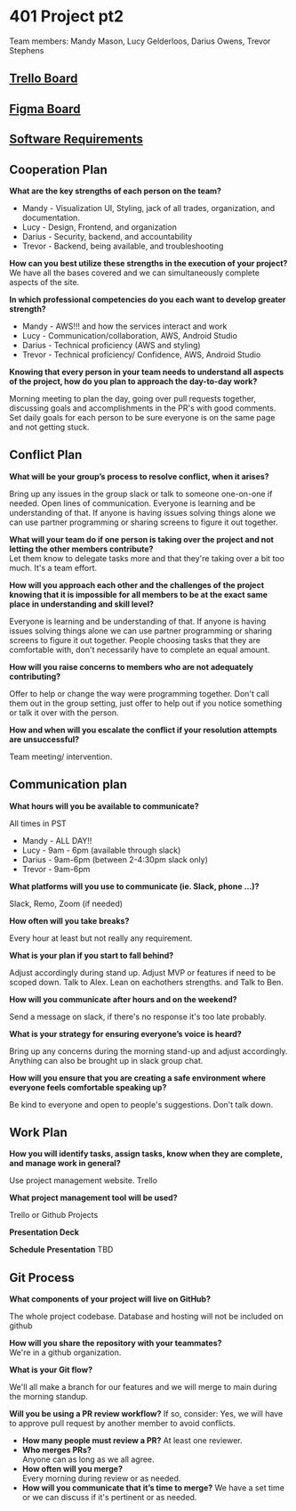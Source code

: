 # 401 Project pt2

Team members: Mandy Mason, Lucy Gelderloos, Darius Owens, Trevor Stephens

## [Trello Board](https://trello.com/b/GjfyDLAy/final-project)

## [Figma Board](https://www.figma.com/file/drOA50Kq9w8P1cEXeoPDaY/PuppyPals-Prep-4?node-id=0%3A1)

## [Software Requirements](/requirements.md)

## Cooperation Plan

**What are the key strengths of each person on the team?**

- Mandy - Visualization UI, Styling, jack of all trades, organization, and documentation.
- Lucy - Design, Frontend, and organization
- Darius - Security, backend, and accountability 
- Trevor - Backend, being available, and troubleshooting

**How can you best utilize these strengths in the execution of your project?**
We have all the bases covered and we can simultaneously complete aspects of the site.

**In which professional competencies do you each want to develop greater strength?**

- Mandy - AWS!!! and how the services interact and work
- Lucy - Communication/collaboration, AWS, Android Studio
- Darius - Technical proficiency (AWS and styling)
- Trevor -  Technical proficiency/ Confidence, AWS, Android Studio

**Knowing that every person in your team needs to understand all aspects of the project, how do you plan to approach the day-to-day work?**

Morning meeting to plan the day, going over pull requests together, discussing goals and accomplishments in the PR's with good comments. Set daily goals for each person to be sure everyone is on the same page and not getting stuck.

## Conflict Plan

**What will be your group’s process to resolve conflict, when it arises?**  

Bring up any issues in the group slack or talk to someone one-on-one if needed. Open lines of communication. Everyone is learning and be understanding of that. If anyone is having issues solving things alone we can use partner programming or sharing screens to figure it out together.  

**What will your team do if one person is taking over the project and not letting the other members contribute?**  
Let them know to delegate tasks more and that they're taking over a bit too much. It's a team effort.  

**How will you approach each other and the challenges of the project knowing that it is impossible for all members to be at the exact same place in understanding and skill level?** 

Everyone is learning and be understanding of that. If anyone is having issues solving things alone we can use partner programming or sharing screens to figure it out together. People choosing tasks that they are comfortable with, don't necessarily have to complete an equal amount.  

**How will you raise concerns to members who are not adequately contributing?**  

Offer to help or change the way were programming together. Don't call them out in the group setting, just offer to help out if you notice something or talk it over with the person.  

**How and when will you escalate the conflict if your resolution attempts are unsuccessful?**  

Team meeting/ intervention.

## Communication plan

**What hours will you be available to communicate?**  

All times in PST

- Mandy - ALL DAY!!
- Lucy - 9am - 6pm (available through slack)
- Darius - 9am-6pm (between 2-4:30pm slack only)
- Trevor - 9am-6pm

**What platforms will you use to communicate (ie. Slack, phone …)?**  

Slack, Remo, Zoom (if needed)

**How often will you take breaks?**  

Every hour at least but not really any requirement.  

**What is your plan if you start to fall behind?**  

Adjust accordingly during stand up. Adjust MVP or features if need to be scoped down. Talk to Alex. Lean on eachothers strengths. and Talk to Ben.

**How will you communicate after hours and on the weekend?**  

Send a message on slack, if there's no response it's too late probably.  

**What is your strategy for ensuring everyone’s voice is heard?**  

Bring up any concerns during the morning stand-up and adjust accordingly. Anything can also be brought up in slack group chat.   

**How will you ensure that you are creating a safe environment where everyone feels comfortable speaking up?**  

Be kind to everyone and open to people's suggestions. Don't talk down.  

## Work Plan

**How you will identify tasks, assign tasks, know when they are complete, and manage work in general?**  

Use project management website.  Trello

**What project management tool will be used?**  

Trello or Github Projects

**Presentation Deck**

**Schedule Presentation**
TBD
## Git Process

**What components of your project will live on GitHub?**  

The whole project codebase. Database and hosting will not be included on github

**How will you share the repository with your teammates?**  
We're in a github organization.  

**What is your Git flow?**  

We'll all make a branch for our features and we will merge to main during the morning standup.  

**Will you be using a PR review workflow?** If so, consider:
Yes, we will have to approve pull request by another member to avoid conflicts.
- **How many people must review a PR?**
 At least one reviewer.
- **Who merges PRs?**  
Anyone can as long as we all agree.
- **How often will you merge?**  
Every morning during review or as needed.  
- **How will you communicate that it’s time to merge?**
We have a set time or we can discuss if it's pertinent or  as needed. 

